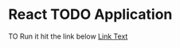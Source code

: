 # React TODO Application
TO Run it hit the link below
[Link Text]((https://todo-react-blush-seven.vercel.app/)https://todo-react-blush-seven.vercel.app/)


